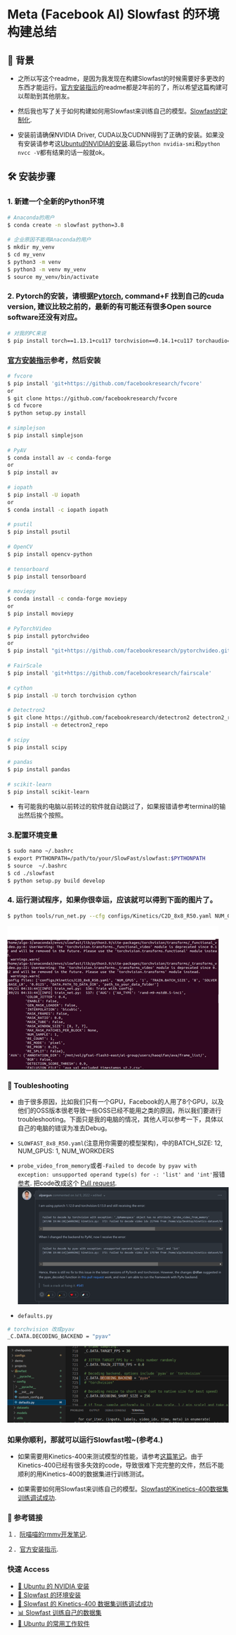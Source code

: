 # Meta (Facebook AI) Slowfast 的环境构建总结
## 🚀 背景
- 之所以写这个readme，是因为我发现在构建Slowfast的时候需要好多更改的东西才能运行。[官方​安装指示](https://github.com/facebookresearch/SlowFast/blob/main/INSTALL.md)的readme都是2年前的了，所以希望这篇构建可以帮助到其他朋友。

- 然后我也写了关于如何构建如何用Slowfast来训练自己的模型。[Slowfast的定制化​](./Train_your_ownDataset_Slowfast.md).

- 安装前请确保NVIDIA Driver, CUDA以及CUDNN得到了正确的安装。如果没有安装请参考这[Ubuntu的NVIDIA的安装​](https://github.com/Leozyc-waseda/TechMemoirsOfLeo/blob/main/Ubuntu_NVIDIA_CUDA_INSTALL.md).最后```python nvidia-smi```和```python nvcc -V```都有结果的话一般就ok。

## 🛠 安装步骤
### 1. 新建一个全新的Python环境
```bash
# Anaconda的用户
$ conda create -n slowfast python=3.8

# 企业原因不能用Anaconda的用户
$ mkdir my_venv​
$ cd my_venv​
$ python3 -m venv​
$ python3 -m venv my_venv​
$ source my_venv/bin/activate​
```

### 2. Pytorch的安装，请根据[Pytorch​](https://pytorch.org/get-started/previous-versions/), command+F 找到自己的cuda version, 建议比较之前的，最新的有可能还有很多Open source software还没有对应。
```bash 
# 对我的PC来说
$ pip install torch==1.13.1+cu117 torchvision==0.14.1+cu117 torchaudio==0.13.1 --extra-index-url https://download.pytorch.org/whl/cu117
```
### [官方​安装指示](https://github.com/facebookresearch/SlowFast/blob/main/INSTALL.md)参考，然后安装
```bash
# fvcore
$ pip install 'git+https://github.com/facebookresearch/fvcore'
or
$ git clone https://github.com/facebookresearch/fvcore
$ cd fvcore
$ python setup.py install

# simplejson
$ pip install simplejson

# PyAV
$ conda install av -c conda-forge
or
$ pip install av

# iopath
$ pip install -U iopath 
or 
$ conda install -c iopath iopath

# psutil
$ pip install psutil

# OpenCV
$ pip install opencv-python

# tensorboard
$ pip install tensorboard

# moviepy
$ conda install -c conda-forge moviepy 
or 
$ pip install moviepy

# PyTorchVideo
$ pip install pytorchvideo
or
$ pip install "git+https://github.com/facebookresearch/pytorchvideo.git"

# FairScale
$ pip install 'git+https://github.com/facebookresearch/fairscale'

# cython
$ pip install -U torch torchvision cython

# Detectron2
$ git clone https://github.com/facebookresearch/detectron2 detectron2_repo
$ pip install -e detectron2_repo

# scipy
$ pip install scipy

# pandas    
$ pip install pandas

# scikit-learn   
$ pip install scikit-learn
```
- 有可能我的电脑以前转过的软件就自动跳过了，如果报错请参考terminal的输出然后挨个按照。

### 3.配置环境变量
```bash
$ sudo nano ~/.bashrc
$ export PYTHONPATH=/path/to/your/SlowFast/slowfast:$PYTHONPATH
$ source  ~/.bashrc
$ cd ./slowfast
$ python setup.py build develop

```

### 4. 运行测试程序，如果你很幸运，应该就可以得到下面的图片了。
```bash
$ python tools/run_net.py --cfg configs/Kinetics/C2D_8x8_R50.yaml NUM_GPUS 1 TRAIN.BATCH_SIZE 8 SOLVER.BASE_LR 0.0125 DATA.PATH_TO_DATA_DIR path_to_your_data_folder
```
![install_OK_picture](./picture/picture_for_install/install_OK_picture.png)


### 🚧 Toubleshooting

- 由于很多原因，比如我们只有一个GPU，Facebook的人用了8个GPU，以及他们的OSS版本很老导致一些OSS已经不能用之类的原因，所以我们要进行troubleshooting。下面只是我的电脑的情况，其他人可以参考一下，具体以自己的电脑的错误为准去Debug。

- ```SLOWFAST_8x8_R50.yaml```(注意用你需要的模型架构)，中的BATCH_SIZE: 12, NUM_GPUS: 1, NUM_WORKDERS

- ```probe_video_from_memory```或者```-Failed to decode by pyav with exception: unsupported operand type(s) for -: 'list' and 'int'```报错
[参考​](https://github.com/facebookresearch/SlowFast/issues/181#issuecomment-1179203872). 把code改成这个 [Pull request​](https://github.com/facebookresearch/SlowFast/pull/541/files).
![install_OK_picture](./picture/picture_for_install/probe_video_from_memory.png)

- ```defaults.py```
```bash
# torchvision 改成pyav
_C.DATA.DECODING_BACKEND = "pyav"
```
![pyav](./picture/picture_for_install/pyav.png)

### 如果你顺利，那就可以运行Slowfast啦~(参考4.)
- 如果需要用Kinetics-400来测试模型的性能，请参考[这篇笔记​](https://github.com/facebookresearch/SlowFast/pull/541/files)。由于Kinetics-400已经有很多失效的code，导致很难下完完整的文件，然后不能顺利的用Kinetics-400的数据集进行训练测试。

- 如果需要如何用Slowfast来训练自己的模型。[Slowfast的Kinetics-400数据集训练调试成功​](..).

### 🔗 参考链接


１．[阮喵喵的rmmv开发笔记​](https://www.ruan-cat.com/ruan-cat-own-notes/python/SlowFast/SlowFast.html).​

２．[官方​安装指示](https://github.com/facebookresearch/SlowFast/blob/main/INSTALL.md).​

### 快速 Access
- [🐧 Ubuntu 的 NVIDIA 安装](https://github.com/Leozyc-waseda/TechMemoirsOfLeo/blob/main/Ubuntu_NVIDIA_CUDA_INSTALL.md)
- [🚀 Slowfast 的环境安装](https://github.com/Leozyc-waseda/TechMemoirsOfLeo/blob/main/slowfast_install_2023_leo.md)
- [🎥 Slowfast 的 Kinetics-400 数据集训练调试成功](./Slowfast_kinetics-400.md)
- [📊 Slowfast 训练自己的数据集](./Train_your_ownDataset_Slowfast.md) 
- [💼 Ubuntu 的常用工作软件](./Ubuntu_Remote_Software.md) 

